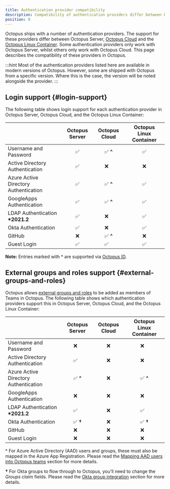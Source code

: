 ```yaml
---
title: Authentication provider compatibility
description: Compatibility of authentication providers differ between Octopus Server and Octopus Cloud.
position: 0
---
```


Octopus ships with a number of authentication providers. The support for these providers differ between Octopus Server, [Octopus Cloud](/docs/octopus-cloud/index.md) and the [Octopus Linux Container](/docs/installation/octopus-in-container/octopus-server-container-linux.md). Some authentication providers only work with Octopus Server, whilst others only work with Octopus Cloud. This page describes the compatibility of these providers in Octopus.

:::hint
Most of the authentication providers listed here are available in modern versions of Octopus. However, some are shipped with Octopus from a specific version. Where this is the case, the version will be noted alongside the provider.
:::

## Login support {#login-support}

The following table shows login support for each authentication provider in Octopus Server, Octopus Cloud, and the Octopus Linux Container:


|                                       | Octopus Server     | Octopus Cloud   | Octopus Linux Container |
|---------------------------------------|:------------------:|:---------------:|:-----------------------:|
| Username and Password                 | :white_check_mark: | :white_check_mark: **^** | :white_check_mark: |
| Active Directory Authentication       | :white_check_mark: | :x:&nbsp;&nbsp;&nbsp; | :x: |
| Azure Active Directory Authentication | :white_check_mark: | :white_check_mark: **^** | :white_check_mark: |
| GoogleApps Authentication             | :white_check_mark: | :white_check_mark: **^** | :white_check_mark: |
| LDAP Authentication <br/>**\*2021.2**| :white_check_mark: | :x:&nbsp;&nbsp;&nbsp; | :white_check_mark: |
| Okta Authentication                   | :white_check_mark: | :x:&nbsp;&nbsp;&nbsp; | :white_check_mark: |
| GitHub                                | :x: | :white_check_mark: **^** | :x: |
| Guest Login                           | :white_check_mark: | :white_check_mark:&nbsp;&nbsp;&nbsp; | :white_check_mark: |

**Note:** Entries marked with **^** are supported via [Octopus ID](octopusid-authentication.md).

## External groups and roles support {#external-groups-and-roles}

Octopus allows [external groups and roles](/docs/security/users-and-teams/external-groups-and-roles.md) to be added as members of Teams in Octopus. The following table shows which authentication providers support this in Octopus Server, Octopus Cloud, and the Octopus Linux Container:

|                                         | Octopus Server     | Octopus Cloud   | Octopus Linux Container |
|-----------------------------------------|:------------------:|:---------------:|:-----------------------:|
| Username and Password                   | :x:&nbsp;&nbsp;&nbsp; | :x: | :x:&nbsp;&nbsp;&nbsp; |
| Active Directory Authentication         | :white_check_mark:&nbsp;&nbsp;&nbsp; | :x: | :x:&nbsp;&nbsp;&nbsp; |
| Azure Active Directory Authentication   | :white_check_mark: **^** | :x: | :white_check_mark: **^** |
| GoogleApps Authentication               | :x:&nbsp;&nbsp;&nbsp; | :x: | :x:&nbsp;&nbsp;&nbsp; |
| LDAP Authentication <br/>**\*2021.2**  | :white_check_mark:&nbsp;&nbsp;&nbsp; | :x: | :white_check_mark:&nbsp;&nbsp;&nbsp; |
| Okta Authentication                     | :white_check_mark: **†**| :x: | :white_check_mark: **†**|
| GitHub                                  | :x:&nbsp;&nbsp;&nbsp; | :x: | :x:&nbsp;&nbsp;&nbsp; |
| Guest Login                             | :x:&nbsp;&nbsp;&nbsp; | :x: | :x:&nbsp;&nbsp;&nbsp; |

**^** For Azure Active Directory (AAD) users and groups, these must also be mapped in the Azure App Registration. Please read the [Mapping AAD users into Octopus teams](/docs/security/authentication/azure-ad-authentication.md#mapping-aad-users-into-octopus-teams-optional) section for more details.

**†** For Okta groups to flow through to Octopus, you'll need to change the _Groups claim_ fields. Please read the [Okta group integration](/docs/security/authentication/okta-authentication.md#Oktaauthentication-OpenIDConnectSettings-OktaGroups) section for more details.
